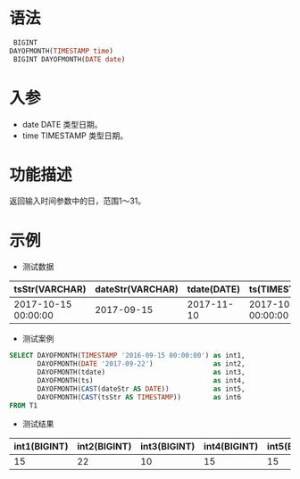 # 语法

```sql
 BIGINT
DAYOFMONTH(TIMESTAMP time)
 BIGINT DAYOFMONTH(DATE date)
```

# 入参

- date DATE 类型日期。
- time TIMESTAMP 类型日期。

# 功能描述

返回输入时间参数中的日，范围1～31。

# 示例

- 测试数据

| tsStr(VARCHAR)      | dateStr(VARCHAR) | tdate(DATE) | ts(TIMESTAMP)       |
|---------------------|------------------|-------------|---------------------|
| 2017-10-15 00:00:00 | 2017-09-15       | 2017-11-10  | 2017-10-15 00:00:00 |

- 测试案例

```sql
SELECT DAYOFMONTH(TIMESTAMP '2016-09-15 00:00:00') as int1,
       DAYOFMONTH(DATE '2017-09-22')               as int2,
       DAYOFMONTH(tdate)                           as int3,
       DAYOFMONTH(ts)                              as int4,
       DAYOFMONTH(CAST(dateStr AS DATE))           as int5,
       DAYOFMONTH(CAST(tsStr AS TIMESTAMP))        as int6
FROM T1
```

- 测试结果

| int1(BIGINT) | int2(BIGINT) | int3(BIGINT) | int4(BIGINT) | int5(BIGINT) | int6(BIGINT) |
|--------------|--------------|--------------|--------------|--------------|--------------|
| 15           | 22           | 10           | 15           | 15           | 15           |

